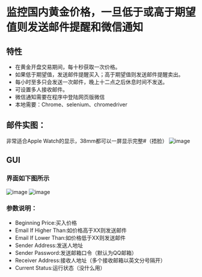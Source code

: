 # 监控国内黄金价格，一旦低于或高于期望值则发送邮件提醒和微信通知
## 特性
* 在黄金开盘交易期间，每十秒获取一次价格。
* 如果低于期望值，发送邮件提醒买入；高于期望值则发送邮件提醒卖出。
* 每小时至多只会发送一次邮件，晚上十二点之后休息时间不发送。
* 可设置多人接收邮件。
* 微信通知需要在程序中登陆网页版微信
* 本地需要：Chrome、selenium、chromedriver
## 邮件实图：
非常适合Apple Watch的显示，38mm都可以一屏显示完整#（捂脸）
![image](https://user-images.githubusercontent.com/27627484/42225981-68ba612a-7f10-11e8-9b86-207d17de8a89.png)
## GUI
### 界面如下图所示
![image](https://user-images.githubusercontent.com/27627484/42225568-69dea59e-7f0f-11e8-9e21-45273129d6fa.png)
![image](https://user-images.githubusercontent.com/27627484/42225581-75db518a-7f0f-11e8-8d2a-551876786946.png)
### 参数说明：
* Beginning Price:买入价格
* Email If Higher Than:如价格高于XX则发送邮件
* Email If Lower Than:如价格低于XX则发送邮件
* Sender Address:发送人地址
* Sender Password:发送邮箱口令（默认为QQ邮箱）
* Receiver Address:接收人地址（多个接收邮箱以英文分号隔开）
* Current Status:运行状态（没什么用）
